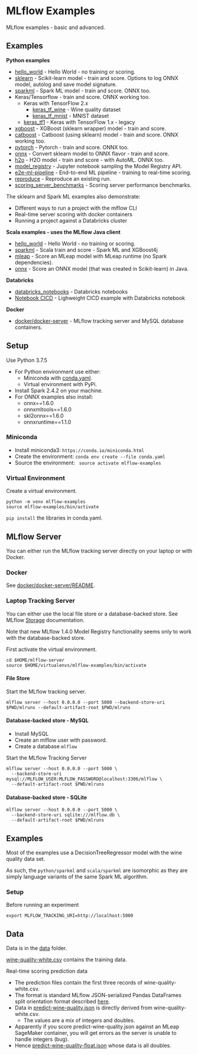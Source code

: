 # MLflow Examples

MLflow examples - basic and advanced.

## Examples

**Python examples**
* [hello_world](python/hello_world) - Hello World - no training or scoring.
* [sklearn](python/sklearn) - Scikit-learn model - train and score. Options to log ONNX model, autolog and save model signature.
* [sparkml](python/sparkml) - Spark ML model - train and score. ONNX too.
* Keras/Tensorflow - train and score. ONNX working too.
  * Keras with TensorFlow 2.x
    * [keras_tf_wine](python/keras_tf_wine) - Wine quality dataset
    * [keras_tf_mnist](python/keras_tf_mnist) - MNIST dataset
  * [keras_tf1](python/keras_tf1) - Keras with TensorFlow 1.x - legacy
* [xgboost](python/xgboost) - XGBoost (sklearn wrapper) model - train and score.
* [catboost](python/catboost) - Catboost (using sklearn) model - train and score. ONNX working too.
* [pytorch](python/pytorch) - Pytorch  - train and score. ONNX too.
* [onnx](python/onnx) - Convert sklearn model to ONNX flavor - train and score.
* [h2o](python/h2o) - H2O model - train and score - with AutoML. ONNX too.
* [model_registry](python/model_registry) - Jupyter notebook sampling the Model Registry API.
* [e2e-ml-pipeline](python/e2e-ml-pipeline) - End-to-end ML pipeline - training to real-time scoring.
* [reproduce](python/reproduce) - Reproduce an existing run.
* [scoring_server_benchmarks](python/scoring_server_benchmarks) - Scoring server performance benchmarks.

The sklearn and Spark ML examples also demonstrate:
* Different ways to run a project with the mlflow CLI 
* Real-time server scoring with docker containers
* Running a project against a Databricks cluster

**Scala examples - uses the MLflow Java client**
* [hello_world](scala/sparkml/README.md#hello_world) - Hello World - no training or scoring.
* [sparkml](scala/sparkml/) - Scala train and score - Spark ML and XGBoost4j
* [mleap](scala/mleap) - Score an MLeap model with MLeap runtime (no Spark dependencies).
* [onnx](scala/onnx) - Score an ONNX model (that was created in Scikit-learn) in Java.

**Databricks**
* [databricks_notebooks](databricks_notebooks) - Databricks notebooks
* [Notebook CICD](databricks_notebooks/cicd) - Lighweight CICD example with Databricks notebook

**Docker**
* [docker/docker-server](docker/docker-server) - MLflow tracking server and MySQL database containers.

## Setup

Use Python 3.7.5

* For Python environment use either:
  * Miniconda with [conda.yaml](python/conda.yaml).
  * Virtual environment with PyPi.
* Install Spark 2.4.2 on your machine.
* For ONNX examples also install:
  * onnx==1.6.0
  * onnxmltools==1.6.0
  * skl2onnx==1.6.0
  * onnxruntime==1.1.0

### Miniconda

* Install miniconda3: ``https://conda.io/miniconda.html``
* Create the environment: ``conda env create --file conda.yaml``
* Source the environment: `` source activate mlflow-examples``

### Virtual Environment

Create a virtual environment.
```
python -m venv mlflow-examples
source mlflow-examples/bin/activate
```

`pip install` the libraries in conda.yaml.

## MLflow Server

You can either run the MLflow tracking server directly on your laptop or with Docker.

### Docker 

See [docker/docker-server/README](docker/docker-server/README.md).

### Laptop Tracking Server

You can either use the local file store or a database-backed store. 
See MLflow [Storage](https://mlflow.org/docs/latest/tracking.html#storage) documentation.

Note that new MLflow 1.4.0 Model Registry functionality seems only to work with the database-backed store.

First activate the virtual environment.
```
cd $HOME/mlflow-server
source $HOME/virtualenvs/mlflow-examples/bin/activate
```


#### File Store

Start the MLflow tracking server.

```
mlflow server --host 0.0.0.0 --port 5000 --backend-store-uri $PWD/mlruns --default-artifact-root $PWD/mlruns
```

#### Database-backed store - MySQL

* Install MySQL
* Create an mlflow user with password.
* Create a database `mlflow` 

Start the MLflow Tracking Server
```
mlflow server --host 0.0.0.0 --port 5000 \
  --backend-store-uri mysql://MLFLOW_USER:MLFLOW_PASSWORD@localhost:3306/mlflow \
  --default-artifact-root $PWD/mlruns  
```

#### Database-backed store - SQLite

```
mlflow server --host 0.0.0.0 --port 5000 \
  --backend-store-uri sqlite:///mlflow.db \
  --default-artifact-root $PWD/mlruns  
```

## Examples

Most of the examples use a DecisionTreeRegressor model with the wine quality data set.

As such, the `python/sparkml` and `scala/sparkml` are isomorphic as they are simply language variants of the same Spark ML algorithm.

### Setup
Before running an experiment
```
export MLFLOW_TRACKING_URI=http://localhost:5000
```


## Data

Data is in the [data](data) folder.

[wine-quality-white.csv](data/wine-quality-white.csv) contains the training data.

Real-time scoring prediction data
* The prediction files contain the first three records of wine-quality-white.csv. 
* The format is standard MLflow JSON-serialized Pandas DataFrames split orientation format described [here](https://mlflow.org/docs/latest/models.html#deploy-mlflow-models).
* Data in [predict-wine-quality.json](data/predict-wine-quality.json) is directly derived from wine-quality-white.csv.
  * The values are a mix of integers and doubles.
* Apparently if you score predict-wine-quality.json against an MLeap SageMaker container, you will get errors as the server is unable to handle integers (bug).
* Hence [predict-wine-quality-float.json](data/predict-wine-quality-float.json) whose data is all doubles.

